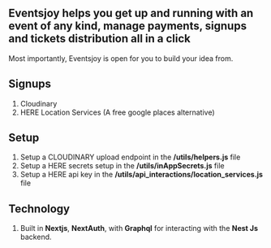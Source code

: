 ## Eventsjoy helps you get up and running with an event of any kind, manage payments, signups and tickets distribution all in a click
Most importantly, Eventsjoy is open for you to build your idea from.

## Signups
1. Cloudinary
2. HERE Location Services (A free google places alternative)

## Setup 
1. Setup a CLOUDINARY upload endpoint in the **/utils/helpers.js** file
2. Setup a HERE secrets setup in the **/utils/inAppSecrets.js** file
3. Setup a HERE api key in the **/utils/api_interactions/location_services.js** file


## Technology
1. Built in **Nextjs**, **NextAuth**, with **Graphql** for interacting with the **Nest Js** backend.
